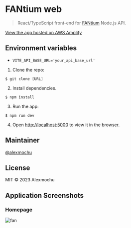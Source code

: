 # FANtium web

> React/TypeScript front-end for [FANtium](#) Node.js API.

[View the app hosted on AWS Amplify](https://master.d2jrcp5smfrdab.amplifyapp.com/)

## Environment variables

- `VITE_API_BASE_URL='your_api_base_url'`

1. Clone the repo: 
```
$ git clone [URL]
```
2. Install dependencies.
```
$ npm install
```
3. Run the app:
```
$ npm run dev
```
4. Open [http://localhost:5000](http://localhost:5000) to view it in the browser.

## Maintainer

[@alexmochu](https://github.com/alexmochu) 

## License

MIT © 2023 Alexmochu

## Application Screenshots

### Homepage
![fan](https://user-images.githubusercontent.com/18735075/232784150-fefd5fab-997e-44da-8cb4-661ebaedfea0.png)

